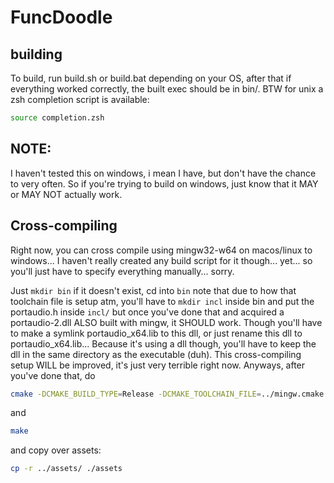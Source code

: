 # FuncDoodle

## building
To build, run build.sh or build.bat depending on your OS, after that if everything worked correctly, the built exec should be in bin/.
BTW for unix a zsh completion script is available: 
```sh
source completion.zsh
```

## NOTE:
I haven't tested this on windows, i mean I have, but don't have the chance to very often.
So if you're trying to build on windows, just know that it MAY or MAY NOT actually work. 

## Cross-compiling
Right now, you can cross compile using mingw32-w64 on macos/linux to windows... 
I haven't really created any build script for it though... yet...
so you'll just have to specify everything manually... sorry.

Just `mkdir bin` if it doesn't exist, cd into `bin`
note that due to how that toolchain file is setup atm, you'll have to `mkdir incl` inside bin and put the portaudio.h inside `incl/` but once you've done that and acquired a portaudio-2.dll ALSO built with mingw, it SHOULD work.
Though you'll have to make a symlink portaudio_x64.lib to this dll, or just rename this dll to portaudio_x64.lib...
Because it's using a dll though, you'll have to keep the dll in the same directory as the executable (duh). This cross-compiling setup WILL be improved, it's just very terrible right now.
Anyways, after you've done that, do
```sh
cmake -DCMAKE_BUILD_TYPE=Release -DCMAKE_TOOLCHAIN_FILE=../mingw.cmake
```
and
```sh
make
```
and copy over assets:
```sh
cp -r ../assets/ ./assets
```
